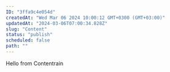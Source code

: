 ```yaml
---
ID: "3ffa9c4e054d"
createdAt: "Wed Mar 06 2024 10:00:12 GMT+0300 (GMT+03:00)"
updatedAt: "2024-03-06T07:00:34.828Z"
slug: "Content"
status: "publish"
scheduled: false
path: ""
---
```

Hello from Contentrain